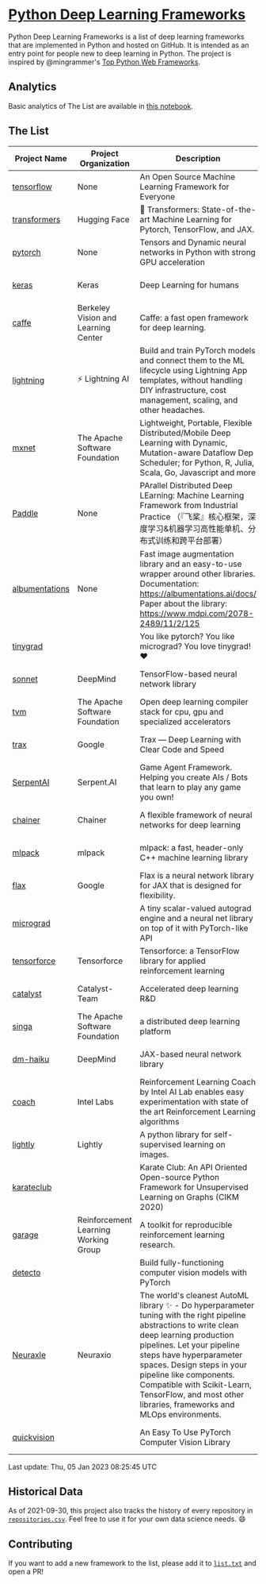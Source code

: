 # [Python Deep Learning Frameworks](https://www.github.com/shimst3r/python-deep-learning-frameworks)

Python Deep Learning Frameworks is a list of deep learning frameworks that are implemented in Python and hosted on GitHub. It is intended as an entry point for people new to deep learning in Python. The project is inspired by @mingrammer's [Top Python Web Frameworks](https://github.com/mingrammer/python-web-framework-stars).

## Analytics

Basic analytics of The List are available in [this notebook](./notebooks/development_over_time.ipynb).

## The List

| Project Name | Project Organization | Description | Stars | Forks | Open Issues | Last Commit |
| ------------ | -------------------- | ----------- | ----: | ----: | ----------: | ----------- |
| [tensorflow](https://tensorflow.org) | None | An Open Source Machine Learning Framework for Everyone | 170138 | 87604 | 2265 | 0 day(s) ago |
| [transformers](https://huggingface.co/transformers) | Hugging Face | 🤗 Transformers: State-of-the-art Machine Learning for Pytorch, TensorFlow, and JAX. | 77381 | 17443 | 567 | 0 day(s) ago |
| [pytorch](https://pytorch.org) | None | Tensors and Dynamic neural networks in Python with strong GPU acceleration | 61416 | 17091 | 10536 | 0 day(s) ago |
| [keras](http://keras.io/) | Keras | Deep Learning for humans | 56999 | 19253 | 359 | 0 day(s) ago |
| [caffe](http://caffe.berkeleyvision.org/) | Berkeley Vision and Learning Center | Caffe: a fast open framework for deep learning. | 33050 | 18987 | 1182 | 0 day(s) ago |
| [lightning](https://lightning.ai) | ⚡️ Lightning AI  | Build and train PyTorch models and connect them to the ML lifecycle using Lightning App templates, without handling DIY infrastructure, cost management, scaling, and other headaches. | 21120 | 2699 | 628 | 0 day(s) ago |
| [mxnet](https://mxnet.apache.org) | The Apache Software Foundation | Lightweight, Portable, Flexible Distributed/Mobile Deep Learning with Dynamic, Mutation-aware Dataflow Dep Scheduler; for Python, R, Julia, Scala, Go, Javascript and more | 20219 | 6876 | 1988 | 0 day(s) ago |
| [Paddle](http://www.paddlepaddle.org/) | None | PArallel Distributed Deep LEarning: Machine Learning Framework from Industrial Practice （『飞桨』核心框架，深度学习&机器学习高性能单机、分布式训练和跨平台部署） | 19374 | 4847 | 3029 | 0 day(s) ago |
| [albumentations](https://albumentations.ai) | None | Fast image augmentation library and an easy-to-use wrapper around other libraries. Documentation:  https://albumentations.ai/docs/ Paper about the library: https://www.mdpi.com/2078-2489/11/2/125 | 11373 | 1454 | 337 | 0 day(s) ago |
| [tinygrad](https://github.com/geohot/tinygrad) |  | You like pytorch? You like micrograd? You love tinygrad! ❤️  | 9719 | 861 | 23 | 0 day(s) ago |
| [sonnet](https://sonnet.dev/) | DeepMind | TensorFlow-based neural network library | 9482 | 1344 | 33 | 1 day(s) ago |
| [tvm](https://tvm.apache.org/) | The Apache Software Foundation | Open deep learning compiler stack for cpu, gpu and specialized accelerators | 8921 | 2845 | 576 | 0 day(s) ago |
| [trax](https://github.com/google/trax) | Google | Trax — Deep Learning with Clear Code and Speed | 7279 | 755 | 102 | 0 day(s) ago |
| [SerpentAI](http://serpent.ai) | Serpent.AI | Game Agent Framework. Helping you create AIs / Bots that learn to play any game you own! | 6394 | 758 | 2 | 0 day(s) ago |
| [chainer](https://chainer.org) | Chainer | A flexible framework of neural networks for deep learning | 5757 | 1391 | 12 | 2 day(s) ago |
| [mlpack](https://www.mlpack.org/) | mlpack | mlpack: a fast, header-only C++ machine learning library | 4187 | 1459 | 40 | 0 day(s) ago |
| [flax](https://flax.readthedocs.io) | Google | Flax is a neural network library for JAX that is designed for flexibility. | 3867 | 454 | 121 | 0 day(s) ago |
| [micrograd](https://github.com/karpathy/micrograd) |  | A tiny scalar-valued autograd engine and a neural net library on top of it with PyTorch-like API | 3507 | 320 | 13 | 0 day(s) ago |
| [tensorforce](https://github.com/tensorforce/tensorforce) | Tensorforce | Tensorforce: a TensorFlow library for applied reinforcement learning | 3201 | 538 | 32 | 1 day(s) ago |
| [catalyst](https://catalyst-team.com) | Catalyst-Team | Accelerated deep learning R&D | 3054 | 379 | 5 | 2 day(s) ago |
| [singa](https://github.com/apache/singa) | The Apache Software Foundation | a distributed deep learning platform | 2713 | 879 | 42 | 0 day(s) ago |
| [dm-haiku](https://dm-haiku.readthedocs.io) | DeepMind | JAX-based neural network library | 2299 | 194 | 94 | 1 day(s) ago |
| [coach](https://intellabs.github.io/coach/) | Intel Labs | Reinforcement Learning Coach by Intel AI Lab enables easy experimentation with state of the art Reinforcement Learning algorithms | 2223 | 445 | 90 | 0 day(s) ago |
| [lightly](https://docs.lightly.ai/self-supervised-learning/) | Lightly | A python library for self-supervised learning on images. | 2009 | 163 | 75 | 0 day(s) ago |
| [karateclub](https://karateclub.readthedocs.io) |  | Karate Club: An API Oriented Open-source Python Framework for Unsupervised Learning on Graphs (CIKM 2020) | 1797 | 227 | 4 | 2 day(s) ago |
| [garage](https://github.com/rlworkgroup/garage) | Reinforcement Learning Working Group | A toolkit for reproducible reinforcement learning research. | 1586 | 280 | 229 | 2 day(s) ago |
| [detecto](https://detecto.readthedocs.io/) |  | Build fully-functioning computer vision models with PyTorch | 576 | 104 | 41 | 7 day(s) ago |
| [Neuraxle](https://www.neuraxle.org/) | Neuraxio | The world's cleanest AutoML library ✨ - Do hyperparameter tuning with the right pipeline abstractions to write clean deep learning production pipelines. Let your pipeline steps have hyperparameter spaces. Design steps in your pipeline like components. Compatible with Scikit-Learn, TensorFlow, and most other libraries, frameworks and MLOps environments. | 555 | 56 | 54 | 2 day(s) ago |
| [quickvision](https://github.com/oke-aditya/quickvision) |  | An Easy To Use PyTorch Computer Vision Library | 49 | 5 | 19 | 4 day(s) ago |

Last update: Thu, 05 Jan 2023 08:25:45 UTC

## Historical Data

As of 2021-09-30, this project also tracks the history of every repository in [`repositories.csv`](./repositories.csv). Feel free to use it for your own data science needs. :smile:

## Contributing

If you want to add a new framework to the list, please add it to [`list.txt`](./python-deep-learning-frameworks/list.txt) and open a PR!